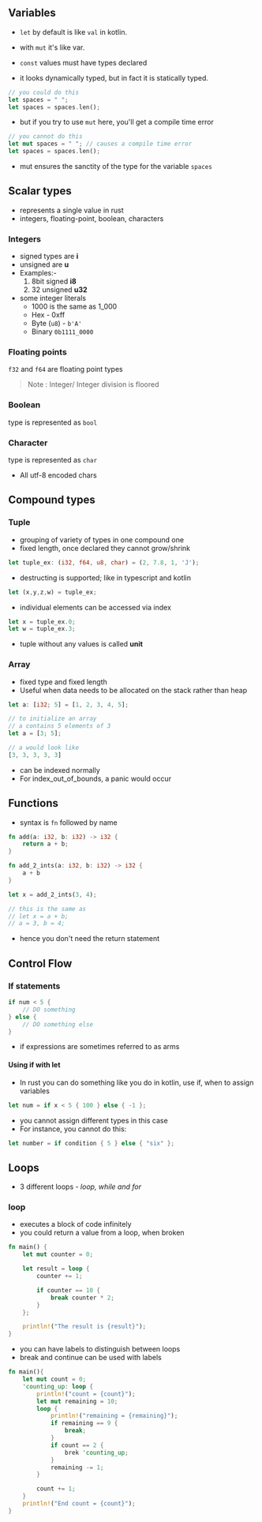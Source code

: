 ## Variables
- `let` by default is like `val` in kotlin.
- with `mut` it's like var.
- `const` values must have types declared

- it looks dynamically typed, but in fact it is statically typed.
```rust
// you could do this
let spaces = " ";
let spaces = spaces.len();
```

- but if you try to use `mut` here, you'll get a compile time error
```rust
// you cannot do this
let mut spaces = " "; // causes a compile time error
let spaces = spaces.len();
```
- mut ensures the sanctity of the type for the variable `spaces`

## Scalar types
- represents a single value in rust
- integers, floating-point, boolean, characters
### Integers
- signed types are **i<bits>**
- unsigned are **u<bits>**
- Examples:-
     1. 8bit signed **i8**
     2. 32 unsigned **u32**
- some integer literals
  - 1000 is the same as 1_000
  - Hex - 0xff
  - Byte (`u8`) - `b'A'`
  - Binary `0b1111_0000`

### Floating points
`f32` and `f64` are floating point types

> Note : Integer/ Integer division is floored

### Boolean
type is represented as `bool`

### Character
type is represented as `char` 
- All utf-8 encoded chars

## Compound types
### Tuple
- grouping of variety of types in one compound one
- fixed length, once declared they cannot grow/shrink
```rust
let tuple_ex: (i32, f64, u8, char) = (2, 7.8, 1, 'J');
```
- destructing is supported; like in typescript and kotlin
```rust
let (x,y,z,w) = tuple_ex;
```
- individual elements can be accessed via index
```rust
let x = tuple_ex.0;
let w = tuple_ex.3;
```
- tuple without any values is called **unit**

### Array
- fixed type and fixed length
- Useful when data needs to be allocated on the stack rather than heap
```rust
let a: [i32; 5] = [1, 2, 3, 4, 5];

// to initialize an array
// a contains 5 elements of 3
let a = [3; 5];

// a would look like
[3, 3, 3, 3, 3]
```
- can be indexed normally
- For index_out_of_bounds, a panic would occur

## Functions
- syntax is `fn` followed by name
```rust
fn add(a: i32, b: i32) -> i32 {
    return a + b;
}

fn add_2_ints(a: i32, b: i32) -> i32 {
    a + b
}

let x = add_2_ints(3, 4);

// this is the same as
// let x = a + b;
// a = 3, b = 4;
```
- hence you don't need the return statement

## Control Flow
### If statements
```rust
if num < 5 {
    // DO something
} else {
    // DO something else
}
```
- if expressions are sometimes referred to as arms

#### Using if with let
- In rust you can do something like you do in kotlin, use if, when to assign variables
```rust
let num = if x < 5 { 100 } else { -1 };
```
- you cannot assign different types in this case
- For instance, you cannot do this:
```rust
let number = if condition { 5 } else { "six" };
```

## Loops
- 3 different loops - *loop, while and for*
### loop
- executes a block of code infinitely 
- you could return a value from a loop, when broken
```rust
fn main() {
    let mut counter = 0;

    let result = loop {
        counter += 1;

        if counter == 10 {
            break counter * 2;
        }
    };

    println!("The result is {result}");
}
```

- you can have labels to distinguish between loops
- break and continue can be used with labels
```rust
fn main(){
	let mut count = 0;
    'counting_up: loop {
        println!("count = {count}");
        let mut remaining = 10;
        loop {
            println!("remaining = {remaining}");
            if remaining == 9 {
                break;
            }
            if count == 2 {
                brek 'counting_up;
            }
            remaining -= 1;
        }

        count += 1;
    }
    println!("End count = {count}");
}
``` 
